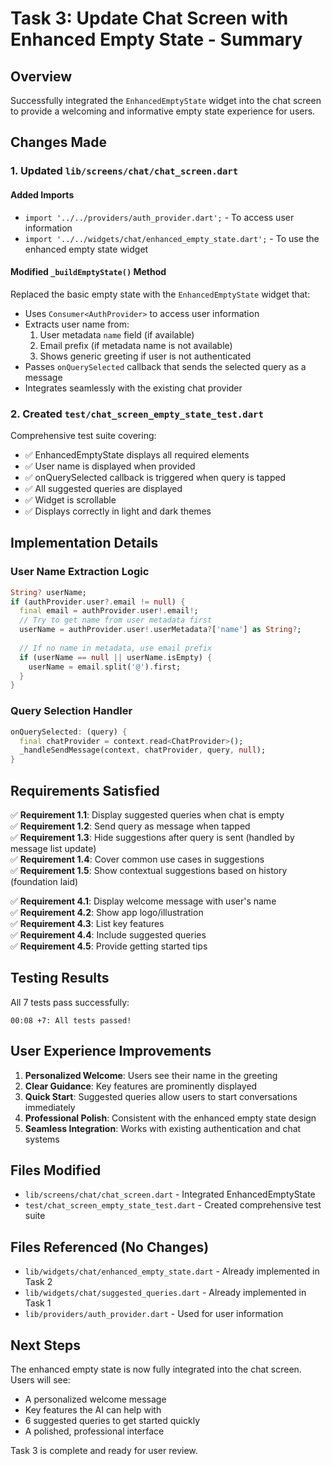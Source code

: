 # Task 3: Update Chat Screen with Enhanced Empty State - Summary

## Overview
Successfully integrated the `EnhancedEmptyState` widget into the chat screen to provide a welcoming and informative empty state experience for users.

## Changes Made

### 1. Updated `lib/screens/chat/chat_screen.dart`

#### Added Imports
- `import '../../providers/auth_provider.dart';` - To access user information
- `import '../../widgets/chat/enhanced_empty_state.dart';` - To use the enhanced empty state widget

#### Modified `_buildEmptyState()` Method
Replaced the basic empty state with the `EnhancedEmptyState` widget that:
- Uses `Consumer<AuthProvider>` to access user information
- Extracts user name from:
  1. User metadata `name` field (if available)
  2. Email prefix (if metadata name is not available)
  3. Shows generic greeting if user is not authenticated
- Passes `onQuerySelected` callback that sends the selected query as a message
- Integrates seamlessly with the existing chat provider

### 2. Created `test/chat_screen_empty_state_test.dart`

Comprehensive test suite covering:
- ✅ EnhancedEmptyState displays all required elements
- ✅ User name is displayed when provided
- ✅ onQuerySelected callback is triggered when query is tapped
- ✅ All suggested queries are displayed
- ✅ Widget is scrollable
- ✅ Displays correctly in light and dark themes

## Implementation Details

### User Name Extraction Logic
```dart
String? userName;
if (authProvider.user?.email != null) {
  final email = authProvider.user!.email!;
  // Try to get name from user metadata first
  userName = authProvider.user!.userMetadata?['name'] as String?;
  
  // If no name in metadata, use email prefix
  if (userName == null || userName.isEmpty) {
    userName = email.split('@').first;
  }
}
```

### Query Selection Handler
```dart
onQuerySelected: (query) {
  final chatProvider = context.read<ChatProvider>();
  _handleSendMessage(context, chatProvider, query, null);
}
```

## Requirements Satisfied

✅ **Requirement 1.1**: Display suggested queries when chat is empty  
✅ **Requirement 1.2**: Send query as message when tapped  
✅ **Requirement 1.3**: Hide suggestions after query is sent (handled by message list update)  
✅ **Requirement 1.4**: Cover common use cases in suggestions  
✅ **Requirement 1.5**: Show contextual suggestions based on history (foundation laid)  

✅ **Requirement 4.1**: Display welcome message with user's name  
✅ **Requirement 4.2**: Show app logo/illustration  
✅ **Requirement 4.3**: List key features  
✅ **Requirement 4.4**: Include suggested queries  
✅ **Requirement 4.5**: Provide getting started tips  

## Testing Results

All 7 tests pass successfully:
```
00:08 +7: All tests passed!
```

## User Experience Improvements

1. **Personalized Welcome**: Users see their name in the greeting
2. **Clear Guidance**: Key features are prominently displayed
3. **Quick Start**: Suggested queries allow users to start conversations immediately
4. **Professional Polish**: Consistent with the enhanced empty state design
5. **Seamless Integration**: Works with existing authentication and chat systems

## Files Modified
- `lib/screens/chat/chat_screen.dart` - Integrated EnhancedEmptyState
- `test/chat_screen_empty_state_test.dart` - Created comprehensive test suite

## Files Referenced (No Changes)
- `lib/widgets/chat/enhanced_empty_state.dart` - Already implemented in Task 2
- `lib/widgets/chat/suggested_queries.dart` - Already implemented in Task 1
- `lib/providers/auth_provider.dart` - Used for user information

## Next Steps

The enhanced empty state is now fully integrated into the chat screen. Users will see:
- A personalized welcome message
- Key features the AI can help with
- 6 suggested queries to get started quickly
- A polished, professional interface

Task 3 is complete and ready for user review.
